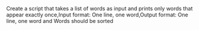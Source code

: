 Create a script that takes a list of words as input and prints only words that appear exactly once,Input format: One line, one word,Output format: One line, one word and Words should be sorted

